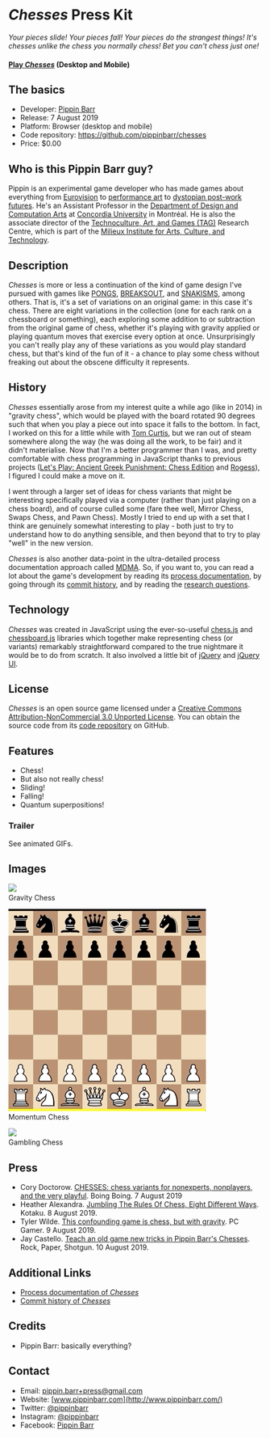# _Chesses_ Press Kit

_Your pieces slide! Your pieces fall! Your pieces do the strangest things! It's chesses unlike the chess you normally chess! Bet you can't chess just one!_

#### [Play _Chesses_](https://pippinbarr.github.io/chesses) (Desktop and Mobile)

## The basics

* Developer: [Pippin Barr](http://www.pippinbarr.com/)
* Release: 7 August 2019
* Platform: Browser (desktop and mobile)
* Code repository: https://github.com/pippinbarr/chesses
* Price: $0.00

## Who is this Pippin Barr guy?

Pippin is an experimental game developer who has made games about everything from [Eurovision](http://www.pippinbarr.com/2012/03/27/epic-sax-game/) to [performance art](http://www.pippinbarr.com/2011/09/14/the-artist-is-present/) to [dystopian post-work futures](http://www.pippinbarr.com/games/2017/07/03/it-is-as-if-you-were-doing-work.html). He's an Assistant Professor in the [Department of Design and Computation Arts](http://www.concordia.ca/finearts/design.html) at [Concordia University](http://www.concordia.ca/) in Montréal. He is also the associate director of the [Technoculture, Art, and Games (TAG)](http://tag.hexagram.ca/) Research Centre, which is part of the [Milieux Institute for Arts, Culture, and Technology](http://milieux.concordia.ca/).

## Description

_Chesses_ is more or less a continuation of the kind of game design I've pursued with games like [PONGS](https://www.pippinbarr.com/2012/04/11/pongs/), [BREAKSOUT](https://www.pippinbarr.com/2015/10/01/breaksout/), and [SNAKISMS](https://www.pippinbarr.com/2017/01/25/snakisms/), among others. That is, it's a set of variations on an original game: in this case it's chess. There are eight variations in the collection (one for each rank on a chessboard or something), each exploring some addition to or subtraction from the original game of chess, whether it's playing with gravity applied or playing quantum moves that exercise every option at once. Unsurprisingly you can't really play any of these variations as you would play standard chess, but that's kind of the fun of it - a chance to play some chess without freaking out about the obscene difficulty it represents.

## History

_Chesses_ essentially arose from my interest quite a while ago (like in 2014) in "gravity chess", which would be played with the board rotated 90 degrees such that when you play a piece out into space it falls to the bottom. In fact, I worked on this for a little while with [Tom Curtis](https://dinosaursandmoustaches.com/), but we ran out of steam somewhere along the way (he was doing all the work, to be fair) and it didn't materialise. Now that I'm a better programmer than I was, and pretty comfortable with chess programming in JavaScript thanks to previous projects ([Let's Play: Ancient Greek Punishment: Chess Edition](https://www.pippinbarr.com/games/2019/04/23/lets-play-ancient-greek-punishment-chess-edition.html) and [Rogess](https://www.pippinbarr.com/games/2019/05/21/rogess.html)), I figured I could make a move on it.

I went through a larger set of ideas for chess variants that might be interesting specifically played via a computer (rather than just playing on a chess board), and of course culled some (fare thee well, Mirror Chess, Swaps Chess, and Pawn Chess). Mostly I tried to end up with a set that I think are genuinely somewhat interesting to play - both just to try to understand how to do anything sensible, and then beyond that to try to play "well" in the new version.

_Chesses_ is also another data-point in the ultra-detailed process documentation approach called [MDMA](http://www.gamesasresearch.com/mdma). So, if you want to, you can read a lot about the game's development by reading its [process documentation](https://github.com/pippinbarr/chesses/blob/master/process/README.md), by going through its [commit history](https://github.com/pippinbarr/chesses/commits/master), and by reading the [research questions](https://github.com/pippinbarr/chesses/blob/master/process/research-questions.md).

## Technology

_Chesses_ was created in JavaScript using the ever-so-useful [chess.js](https://github.com/jhlywa/chess.js) and [chessboard.js](https://chessboardjs.com/) libraries which together make representing chess (or variants) remarkably straightforward compared to the true nightmare it would be to do from scratch. It also involved a little bit of [jQuery](https://jquery.com/) and [jQuery UI](https://jqueryui.com/).

## License

_Chesses_ is an open source game licensed under a [Creative Commons Attribution-NonCommercial 3.0 Unported License](http://creativecommons.org/licenses/by-nc/3.0/). You can obtain the source code from its [code repository](https://github.com/pippinbarr/chesses) on GitHub.

## Features

- Chess!
- But also not really chess!
- Sliding!
- Falling!
- Quantum superpositions!

### Trailer

See animated GIFs.

## Images

![](images/gravity-chess.gif)  
Gravity Chess

![](images/momentum-chess.gif)  
Momentum Chess

![](images/gambling-chess.gif)  
Gambling Chess

## Press

- Cory Doctorow. [CHESSES: chess variants for nonexperts, nonplayers, and the very playful](https://boingboing.net/2019/08/07/ludic-chess.html). Boing Boing. 7 August 2019
- Heather Alexandra. [Jumbling The Rules Of Chess, Eight Different Ways](https://kotaku.com/jumbling-the-rules-of-chess-eight-different-ways-1837078047). Kotaku. 8 August 2019.
- Tyler Wilde. [This confounding game is chess, but with gravity](https://www.pcgamer.com/this-confounding-game-is-chess-but-with-gravity/). PC Gamer. 9 August 2019.
- Jay Castello. [Teach an old game new tricks in Pippin Barr's Chesses](https://www.rockpapershotgun.com/2019/08/10/teach-an-old-game-new-tricks-in-pippin-barrs-chesses/). Rock, Paper, Shotgun. 10 August 2019.

## Additional Links

- [Process documentation of _Chesses_](https://github.com/pippinbarr/chesses/blob/master/process/README.md)
- [Commit history of _Chesses_](https://github.com/pippinbarr/chesses/commits/master)

## Credits

* Pippin Barr: basically everything?

## Contact

* Email: [pippin.barr+press@gmail.com](mailto:pippin.barr+press@gmail.com)
* Website: [www.pippinbarr.com](http://www.pippinbarr.com/)
* Twitter: [@pippinbarr](https://www.twitter.com/pippinbarr)
* Instagram: [@pippinbarr](https://www.instagram.com/pippinbarr)
* Facebook: [Pippin Barr](http://www.facebook.com/pippin.barr)
